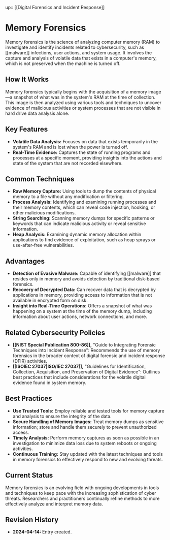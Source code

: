 up:: [[Digital Forensics and Incident Response]]
# Memory Forensics

Memory forensics is the science of analyzing computer memory (RAM) to investigate and identify incidents related to cybersecurity, such as [[malware]] infections, user actions, and system usage. It involves the capture and analysis of volatile data that exists in a computer's memory, which is not preserved when the machine is turned off.

## How It Works

Memory forensics typically begins with the acquisition of a memory image—a snapshot of what was in the system's RAM at the time of collection. This image is then analyzed using various tools and techniques to uncover evidence of malicious activities or system processes that are not visible in hard drive data analysis alone.

## Key Features

- **Volatile Data Analysis:** Focuses on data that exists temporarily in the system's RAM and is lost when the power is turned off.
- **Real-Time Evidence:** Captures the state of running programs and processes at a specific moment, providing insights into the actions and state of the system that are not recorded elsewhere.

## Common Techniques

- **Raw Memory Capture:** Using tools to dump the contents of physical memory to a file without any modification or filtering.
- **Process Analysis:** Identifying and examining running processes and their memory contents, which can reveal code injection, hooking, or other malicious modifications.
- **String Searching:** Scanning memory dumps for specific patterns or keywords that can indicate malicious activity or reveal sensitive information.
- **Heap Analysis:** Examining dynamic memory allocation within applications to find evidence of exploitation, such as heap sprays or use-after-free vulnerabilities.

## Advantages

- **Detection of Evasive Malware:** Capable of identifying [[malware]] that resides only in memory and avoids detection by traditional disk-based forensics.
- **Recovery of Decrypted Data:** Can recover data that is decrypted by applications in memory, providing access to information that is not available in encrypted form on disk.
- **Insight into Real-Time Operations:** Offers a snapshot of what was happening on a system at the time of the memory dump, including information about user actions, network connections, and more.

## Related Cybersecurity Policies

- **[[NIST Special Publication 800-86]],** "Guide to Integrating Forensic Techniques into Incident Response": Recommends the use of memory forensics in the broader context of digital forensic and incident response (DFIR) activities.
- **[[ISOIEC 27037|ISO/IEC 27037]],** "Guidelines for Identification, Collection, Acquisition, and Preservation of Digital Evidence": Outlines best practices that include considerations for the volatile digital evidence found in system memory.

## Best Practices

- **Use Trusted Tools:** Employ reliable and tested tools for memory capture and analysis to ensure the integrity of the data.
- **Secure Handling of Memory Images:** Treat memory dumps as sensitive information; store and handle them securely to prevent unauthorized access.
- **Timely Analysis:** Perform memory captures as soon as possible in an investigation to minimize data loss due to system reboots or ongoing activities.
- **Continuous Training:** Stay updated with the latest techniques and tools in memory forensics to effectively respond to new and evolving threats.

## Current Status

Memory forensics is an evolving field with ongoing developments in tools and techniques to keep pace with the increasing sophistication of cyber threats. Researchers and practitioners continually refine methods to more effectively analyze and interpret memory data.

## Revision History

- **2024-04-14:** Entry created.